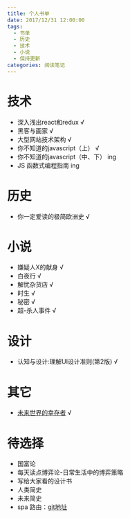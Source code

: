 ```yaml
---
title: 个人书单
date: 2017/12/31 12:00:00
tags:
  - 书单
  - 历史
  - 技术
  - 小说
  - 保持更新
categories: 阅读笔记
---
```


# 技术
- 深入浅出react和redux √
- 黑客与画家 √
- 大型网站技术架构 √
- 你不知道的javascript（上） √
- 你不知道的javascript（中、下） ing
- JS 函数式编程指南 ing

<!-- more -->

# 历史
- 你一定爱读的极简欧洲史 √

# 小说
- 嫌疑人X的献身 √
- 白夜行 √
- 解忧杂货店 √
- 时生 √
- 秘密 √
- 超-杀人事件 √

# 设计
- 认知与设计:理解UI设计准则(第2版) √

# 其它
- [未来世界的幸存者](http://survivor.ruanyifeng.com/index.html) √

# 待选择
- 国富论
- 每天读点博弈论-日常生活中的博弈策略
- 写给大家看的设计书
- 人类简史
- 未来简史
- spa 路由：[git地址](https://github.com/JianmingXia/StudyTest/blob/master/Routing/1/index.html)